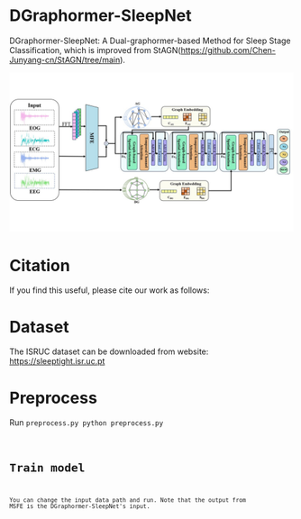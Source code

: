 # DGraphormer-SleepNet

DGraphormer-SleepNet: A Dual-graphormer-based Method for Sleep Stage Classification, which is improved from StAGN(https://github.com/Chen-Junyang-cn/StAGN/tree/main).

![model_structure](./model_structure.jpg)

# Citation
If you find this useful, please cite our work as follows:



# Dataset
The ISRUC dataset can be downloaded from website: https://sleeptight.isr.uc.pt

# Preprocess
Run <code>preprocess.py
python preprocess.py<code>
# Train model
You can change the input data path and run. Note that the output from MSFE is the DGraphormer-SleepNet's input.
